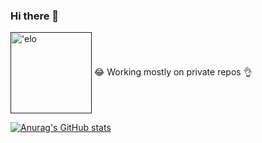 ### Hi there 👋

<!--
**kraken-a/kraken-a** is a ✨ _special_ ✨ repository because its `README.md` (this file) appears on your GitHub profile.

Here are some ideas to get you started:

- 🔭 I’m currently working on ...
- 🌱 I’m currently learning ...
- 👯 I’m looking to collaborate on ...
- 🤔 I’m looking for help with ...
- 💬 Ask me about ...
- 📫 How to reach me: ...
- 😄 Pronouns: ...
- ⚡ Fun fact: ...

-->

[<img src="https://i.pinimg.com/originals/4c/23/63/4c236364db3543337354bc3acc1fe792.gif" height="130em" align="center" alt="'elo" title="'elo"/>]()
😂 Working mostly on private repos :ok_hand:

[![Anurag's GitHub stats](https://github-readme-stats.vercel.app/api?username=kraken-a&show_icons=true&theme=dark&border_color=#ffffff)](https://github.com/anuraghazra/github-readme-stats)
